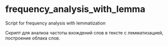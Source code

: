 # frequency_analysis_with_lemma
Script for frequency analysis with lemmatization

Скрипт для анализа частоты вхождений слов в тексте с лемматизацией, построение облака слов.
